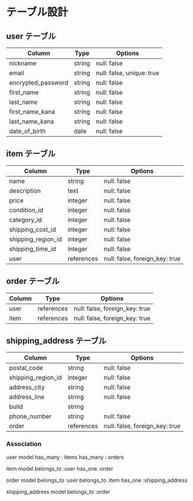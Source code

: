 # テーブル設計

## user テーブル

| Column             | Type   | Options     |
| ------------------ | ------ | ----------- |
| nickname           | string | null: false |
| email              | string | null: false, unique: true |
| encrypted_password | string | null: false |
| first_name         | string | null: false |
| last_name          | string | null: false |
| first_name_kana    | string | null: false |
| last_name_kana     | string | null: false |
| date_of_birth      | date   | null: false |


## item テーブル

| Column             | Type       | Options     |
| ------------------ | ---------- | ----------- |
| name               | string     | null: false |
| description        | text       | null: false |
| price              | integer    | null: false |
| condition_id       | integer    | null: false |
| category_id        | integer    | null: false |
| shipping_cost_id   | integer    | null: false |
| shipping_region_id | integer    | null: false |
| shipping_time_id   | integer    | null: false |
| user               | references | null: false, foreign_key: true |


## order テーブル

| Column         | Type       | Options     |
| -------------- | ---------- | ----------- |
| user           | references | null: false, foreign_key: true |
| item           | references | null: false, foreign_key: true |

## shipping_address テーブル

| Column             | Type       | Options     |
| ------------------ | ---------- | ----------- |
| postal_code        | string     | null: false |
| shipping_region_id | integer    | null: false |
| address_city       | string     | null: false |
| address_line       | string     | null: false |
| build              | string     |
| phone_number       | string     | null: false |
| order              | references | null: false, foreign_key: true |


### Association
user model
has_many : items
has_many : orders


item model
belongs_to :user
has_one    :order


order model
belongs_to :user
belongs_to :item
has_one    :shipping_address


shipping_address model
belongs_to :order
